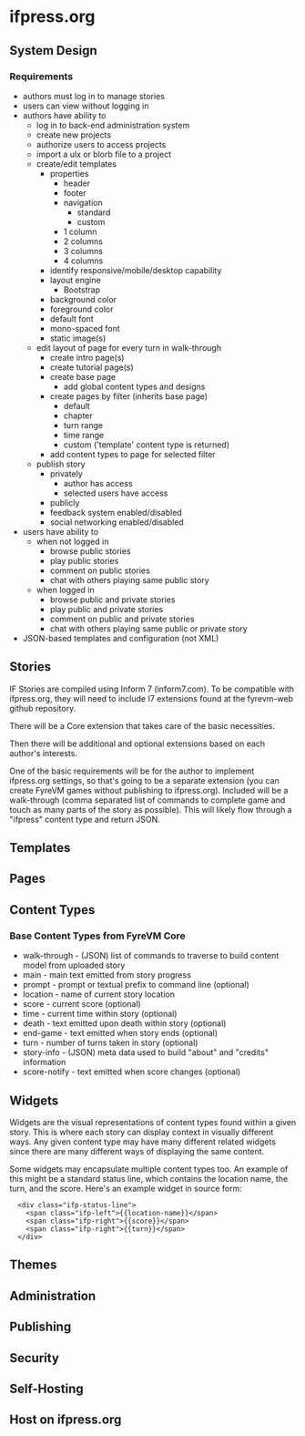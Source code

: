 # ifpress.org

## System Design

### Requirements

 * authors must log in to manage stories
 * users can view without logging in
 * authors have ability to
   * log in to back-end administration system
   * create new projects
   * authorize users to access projects
   * import a ulx or blorb file to a project
   * create/edit templates
     * properties
       * header
       * footer
       * navigation
         * standard
         * custom
       * 1 column
       * 2 columns
       * 3 columns
       * 4 columns
     * identify responsive/mobile/desktop capability
     * layout engine
       * Bootstrap
     * background color
     * foreground color
     * default font
     * mono-spaced font
     * static image(s)
   * edit layout of page for every turn in walk-through
     * create intro page(s)
     * create tutorial page(s)
     * create base page
       * add global content types and designs
     * create pages by filter (inherits base page)
       * default
       * chapter
       * turn range
       * time range
       * custom ('template' content type is returned)
     * add content types to page for selected filter
   * publish story
     * privately
       * author has access
       * selected users have access
     * publicly
     * feedback system enabled/disabled
     * social networking enabled/disabled
 * users have ability to
   * when not logged in
     * browse public stories
     * play public stories
     * comment on public stories
     * chat with others playing same public story
   * when logged in
     * browse public and private stories
     * play public and private stories
     * comment on public and private stories
     * chat with others playing same public or private story
 * JSON-based templates and configuration (not XML)

## Stories

IF Stories are compiled using Inform 7 (inform7.com). To be compatible with ifpress.org, they will need to include I7 extensions found at the fyrevm-web github repository.

There will be a Core extension that takes care of the basic necessities.

Then there will be additional and optional extensions based on each author's interests.

One of the basic requirements will be for the author to implement ifpress.org settings, so that's going to be a separate extension (you can create FyreVM games without publishing to ifpress.org). Included will be a walk-through (comma separated list of commands to complete game and touch as many parts of the story as possible). This will likely flow through a "ifpress" content type and return JSON.

## Templates
## Pages
## Content Types

### Base Content Types from FyreVM Core

 - walk-through - (JSON) list of commands to traverse to build content model from uploaded story
 - main - main text emitted from story progress
 - prompt - prompt or textual prefix to command line (optional)
 - location - name of current story location
 - score - current score (optional)
 - time - current time within story (optional)
 - death - text emitted upon death within story (optional)
 - end-game - text emitted when story ends (optional)
 - turn - number of turns taken in story (optional)
 - story-info - (JSON) meta data used to build "about" and "credits" information
 - score-notify - text emitted when score changes (optional)

## Widgets

Widgets are the visual representations of content types found within a given story. This is where each story can display context in visually different ways. Any given content type may have many different related widgets since there are many different ways of displaying the same content.

Some widgets may encapsulate multiple content types too. An example of this might be a standard status line, which contains the location name, the turn, and the score. Here's an example widget in source form:

```
  <div class="ifp-status-line">
    <span class="ifp-left">{{location-name}}</span>
    <span class="ifp-right">{{score}}</span>
    <span class="ifp-right">{{turn}}</span>
  </div>
```

## Themes
## Administration
## Publishing
## Security
## Self-Hosting
## Host on ifpress.org


